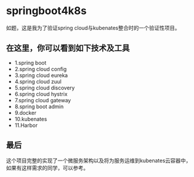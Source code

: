 # springboot4k8s
如题，这是我为了验证spring cloud与kubenates整合时的一个验证性项目。

## 在这里，你可以看到如下技术及工具
- 1.spring boot
- 2.spring cloud config
- 3.spring cloud eureka
- 4.spring cloud zuul
- 5.spring cloud discovery
- 6.spring cloud hystrix
- 7.spring cloud gateway
- 8.spring boot admin
- 9.docker
- 10.kubenates
- 11.Harbor

## 最后
这个项目完整的实现了一个微服务架构以及将为服务运维到kubenates云容器中，如果有这样需求的同学，可以参考。
